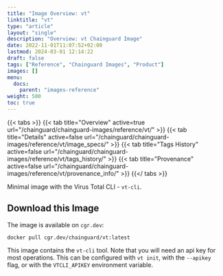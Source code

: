 ```yaml
---
title: "Image Overview: vt"
linktitle: "vt"
type: "article"
layout: "single"
description: "Overview: vt Chainguard Image"
date: 2022-11-01T11:07:52+02:00
lastmod: 2024-03-01 12:14:22
draft: false
tags: ["Reference", "Chainguard Images", "Product"]
images: []
menu: 
  docs: 
    parent: "images-reference"
weight: 500
toc: true
---
```


{{< tabs >}}
{{< tab title="Overview" active=true url="/chainguard/chainguard-images/reference/vt/" >}}
{{< tab title="Details" active=false url="/chainguard/chainguard-images/reference/vt/image_specs/" >}}
{{< tab title="Tags History" active=false url="/chainguard/chainguard-images/reference/vt/tags_history/" >}}
{{< tab title="Provenance" active=false url="/chainguard/chainguard-images/reference/vt/provenance_info/" >}}
{{</ tabs >}}



<!--overview:start-->
Minimal image with the Virus Total CLI - `vt-cli`.
<!--overview:end-->

<!--getting:start-->
## Download this Image
The image is available on `cgr.dev`:

```
docker pull cgr.dev/chainguard/vt:latest
```
<!--getting:end-->

<!--body:start-->
This image contains the `vt-cli` tool.
Note that you will need an api key for most operations.
This can be configured with `vt init`, with the `--apikey` flag, or with the `VTCLI_APIKEY` environment variable.
<!--body:end-->


